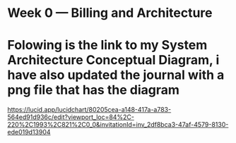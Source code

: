 # Week 0 — Billing and Architecture

# Folowing is the link to my System Architecture Conceptual Diagram, i have also updated the journal with a png file that has the diagram
https://lucid.app/lucidchart/80205cea-a148-417a-a783-564ed91d936c/edit?viewport_loc=84%2C-220%2C1993%2C821%2C0_0&invitationId=inv_2df8bca3-47af-4579-8130-ede019d13904